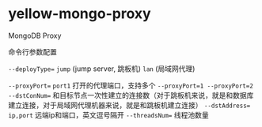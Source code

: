 # yellow-mongo-proxy
MongoDB Proxy

命令行参数配置

`--deployType=` `jump` (jump server, 跳板机) `lan` (局域网代理)

`--proxyPort=` `port1` 打开的代理端口，支持多个 `--proxyPort=1 --proxyPort=2`
`--dstConNum=` 和目标节点一次性建立的连接数（对于跳板机来说，就是和数据库建立连接，对于局域网代理机器来说，就是和跳板机建立连接）
`--dstAddress=` `ip,port` 远端ip和端口，英文逗号隔开
`--threadsNum=` 线程池数量
